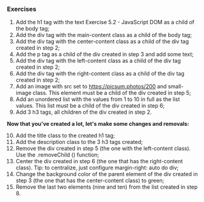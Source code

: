### Exercises

1. Add the h1 tag with the text Exercise 5.2 - JavaScript DOM as a child of the body tag;
2. Add the div tag with the main-content class as a child of the body tag;
3. Add the div tag with the center-content class as a child of the div tag created in step 2;
4. Add the p tag as a child of the div created in step 3 and add some text;
5. Add the div tag with the left-content class as a child of the div tag created in step 2;
6. Add the div tag with the right-content class as a child of the div tag created in step 2;
7. Add an image with src set to https://picsum.photos/200 and small-image class. This element must be a child of the div created in step 5;
8. Add an unordered list with the values ​​from 1 to 10 in full as the list values. This list must be a child of the div created in step 6;
9. Add 3 h3 tags, all children of the div created in step 2.

**Now that you've created a lot, let's make some changes and removals:**

10. Add the title class to the created h1 tag;
11. Add the description class to the 3 h3 tags created;
12. Remove the div created in step 5 (the one with the left-content class). Use the .removeChild () function;
13. Center the div created in step 6 (the one that has the right-content class). Tip: to centralize, just configure margin-right: auto do div;
14. Change the background color of the parent element of the div created in step 3 (the one that has the center-content class) to green;
15. Remove the last two elements (nine and ten) from the list created in step 8.